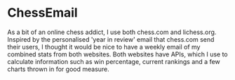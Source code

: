 # ChessEmail

As a bit of an online chess addict, I use both chess.com and lichess.org. Inspired by the personalised 'year in review' email that chess.com send their users, I thought it would be nice to have a weekly email of my combined stats from both websites.
Both websites have APIs, which I use to calculate information such as win percentage, current rankings and a few charts thrown in for good measure.
